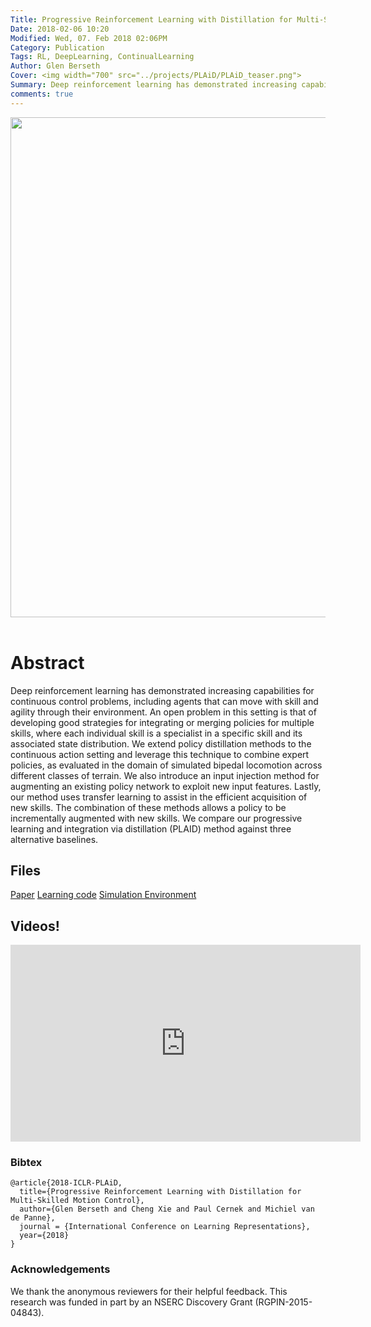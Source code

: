 ```yaml
---
Title: Progressive Reinforcement Learning with Distillation for Multi-Skilled Motion Control
Date: 2018-02-06 10:20
Modified: Wed, 07. Feb 2018 02:06PM 
Category: Publication
Tags: RL, DeepLearning, ContinualLearning
Author: Glen Berseth
Cover: <img width="700" src="../projects/PLAiD/PLAiD_teaser.png">
Summary: Deep reinforcement learning has demonstrated increasing capabilities for continuous control problems, including agents that can move with skill and agility through their environment. An open problem in this setting is that of developing good strategies for integrating or merging policies for multiple skills, where each individual skill is a specialist in a specific skill and its associated state distribution. We extend policy distillation methods to the continuous action setting and leverage this technique to combine expert policies, as evaluated in the domain of simulated bipedal locomotion across different classes of terrain. We also introduce an input injection method for augmenting an existing policy network to exploit new input features. Lastly, our method uses transfer learning to assist in the efficient acquisition of new skills. The combination of these methods allows a policy to be incrementally augmented with new skills. We compare our progressive learning and integration via distillation (PLAID) method against three alternative baselines.
comments: true
---
```


<div align="center">
			<span class="STYLE17"> <img width="800" src="../projects/PLAiD/PLAiD_teaser.png"> </span> &nbsp; &nbsp; &nbsp;

</div>

# Abstract

Deep reinforcement learning has demonstrated increasing capabilities for continuous control problems,
including agents that can move with skill and agility through their environment. 
An open problem in this setting is that of developing good strategies for integrating or merging policies
for multiple skills, where each individual skill is a specialist in a specific skill and its associated state distribution. 
We extend policy distillation methods to the continuous action setting and leverage this technique to combine expert policies,
as evaluated in the domain of simulated bipedal locomotion across different classes of terrain.
We also introduce an input injection method for augmenting an existing policy network to exploit new input features.
Lastly, our method uses transfer learning to assist in the efficient acquisition of new skills.
The combination of these methods allows a policy to be incrementally augmented with new skills.
We compare our progressive learning and integration via distillation (PLAID) method
against three alternative baselines.


## Files

[Paper](../projects/PLAiD/paper.pdf)
[Learning code](https://github.com/FracturedPlane/RL-Framework/releases/tag/0.2)
[Simulation Environment](https://github.com/UBCMOCCA/TerrainRL/releases/tag/0.2.3)

## Videos!

<iframe width="560" height="315" src="https://www.youtube.com/embed/_DjHbHCXGk0" frameborder="0" ></iframe>

### Bibtex

```
@article{2018-ICLR-PLAiD,
  title={Progressive Reinforcement Learning with Distillation for Multi-Skilled Motion Control},
  author={Glen Berseth and Cheng Xie and Paul Cernek and Michiel van de Panne},
  journal = {International Conference on Learning Representations},
  year={2018}
}
```

### Acknowledgements

We thank the anonymous reviewers for their helpful feedback. This research was funded in part by an NSERC Discovery Grant (RGPIN-2015-04843).

